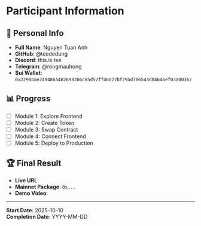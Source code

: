 # Participant Information

## 👤 Personal Info

- **Full Name**: Nguyen Tuan Anh
- **GitHub**: @teededung
- **Discord**: this.is.tee
- **Telegram**: @rongmauhong
- **Sui Wallet**: `0x2290bae249486a402698286c85d57ff46d27bf79ad706543d84646ef03a00362`

## 📊 Progress

- [ ] Module 1: Explore Frontend
- [ ] Module 2: Create Token
- [ ] Module 3: Swap Contract
- [ ] Module 4: Connect Frontend
- [ ] Module 5: Deploy to Production

## 🏆 Final Result

- **Live URL**:
- **Mainnet Package**: `0x...`
- **Demo Video**:

---

**Start Date**: 2025-10-10  
**Completion Date**: YYYY-MM-DD
